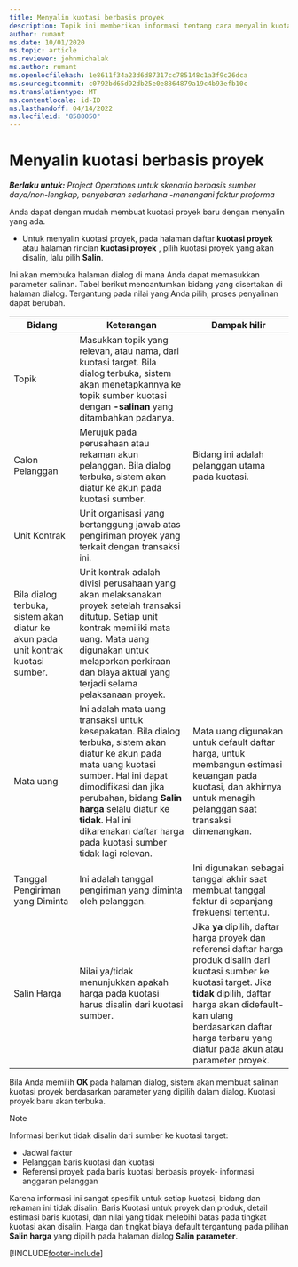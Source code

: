 ```yaml
---
title: Menyalin kuotasi berbasis proyek
description: Topik ini memberikan informasi tentang cara menyalin kuotasi berbasis proyek di Project Operations.
author: rumant
ms.date: 10/01/2020
ms.topic: article
ms.reviewer: johnmichalak
ms.author: rumant
ms.openlocfilehash: 1e8611f34a23d6d87317cc785148c1a3f9c26dca
ms.sourcegitcommit: c0792bd65d92db25e0e8864879a19c4b93efb10c
ms.translationtype: MT
ms.contentlocale: id-ID
ms.lasthandoff: 04/14/2022
ms.locfileid: "8588050"
---
```

# <a name="copy-project-based-quotes"></a>Menyalin kuotasi berbasis proyek

_**Berlaku untuk:** Project Operations untuk skenario berbasis sumber daya/non-lengkap, penyebaran sederhana -menangani faktur proforma_

Anda dapat dengan mudah membuat kuotasi proyek baru dengan menyalin yang ada. 

- Untuk menyalin kuotasi proyek, pada halaman daftar **kuotasi proyek** atau halaman rincian **kuotasi proyek** , pilih kuotasi proyek yang akan disalin, lalu pilih **Salin**.

Ini akan membuka halaman dialog di mana Anda dapat memasukkan parameter salinan. Tabel berikut mencantumkan bidang yang disertakan di halaman dialog. Tergantung pada nilai yang Anda pilih, proses penyalinan dapat berubah.

| **Bidang** | **Keterangan** | **Dampak hilir** |
| --- | --- | --- |
| Topik | Masukkan topik yang relevan, atau nama, dari kuotasi target. Bila dialog terbuka, sistem akan menetapkannya ke topik sumber kuotasi dengan **-salinan** yang ditambahkan padanya. | |
| Calon Pelanggan | Merujuk pada perusahaan atau rekaman akun pelanggan. Bila dialog terbuka, sistem akan diatur ke akun pada kuotasi sumber. | Bidang ini adalah pelanggan utama pada kuotasi. |
| Unit Kontrak | Unit organisasi yang bertanggung jawab atas pengiriman proyek yang terkait dengan transaksi ini.
Bila dialog terbuka, sistem akan diatur ke akun pada unit kontrak kuotasi sumber. | Unit kontrak adalah divisi perusahaan yang akan melaksanakan proyek setelah transaksi ditutup. Setiap unit kontrak memiliki mata uang. Mata uang digunakan untuk melaporkan perkiraan dan biaya aktual yang terjadi selama pelaksanaan proyek. |
| Mata uang | Ini adalah mata uang transaksi untuk kesepakatan. Bila dialog terbuka, sistem akan diatur ke akun pada mata uang kuotasi sumber. Hal ini dapat dimodifikasi dan jika perubahan, bidang **Salin harga** selalu diatur ke **tidak**. Hal ini dikarenakan daftar harga pada kuotasi sumber tidak lagi relevan. | Mata uang digunakan untuk default daftar harga, untuk membangun estimasi keuangan pada kuotasi, dan akhirnya untuk menagih pelanggan saat transaksi dimenangkan. |
| Tanggal Pengiriman yang Diminta | Ini adalah tanggal pengiriman yang diminta oleh pelanggan. | Ini digunakan sebagai tanggal akhir saat membuat tanggal faktur di sepanjang frekuensi tertentu. |
| Salin Harga | Nilai ya/tidak menunjukkan apakah harga pada kuotasi harus disalin dari kuotasi sumber. | Jika **ya** dipilih, daftar harga proyek dan referensi daftar harga produk disalin dari kuotasi sumber ke kuotasi target. Jika **tidak** dipilih, daftar harga akan didefault-kan ulang berdasarkan daftar harga terbaru yang diatur pada akun atau parameter proyek. |

Bila Anda memilih **OK** pada halaman dialog, sistem akan membuat salinan kuotasi proyek berdasarkan parameter yang dipilih dalam dialog. Kuotasi proyek baru akan terbuka. 

> [!NOTE]
> Informasi berikut tidak disalin dari sumber ke kuotasi target:
>
> - Jadwal faktur
> - Pelanggan baris kuotasi dan kuotasi
> - Referensi proyek pada baris kuotasi berbasis proyek- informasi anggaran pelanggan
>
>Karena informasi ini sangat spesifik untuk setiap kuotasi, bidang dan rekaman ini tidak disalin. Baris Kuotasi untuk proyek dan produk, detail estimasi baris kuotasi, dan nilai yang tidak melebihi batas pada tingkat kuotasi akan disalin. Harga dan tingkat biaya default tergantung pada pilihan **Salin harga** yang dipilih pada halaman dialog **Salin parameter**.


[!INCLUDE[footer-include](../includes/footer-banner.md)]